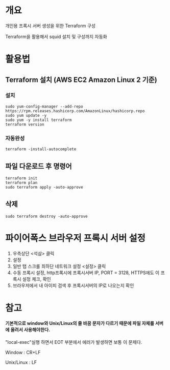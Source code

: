 # 개요
개인용 프록시 서버 생성을 위한 Terraform 구성

Terraform을 활용해서 squid 설치 및 구성까지 자동화

# 활용법
## Terraform 설치 (AWS EC2 Amazon Linux 2 기준)
### 설치
```
sudo yum-config-manager --add-repo https://rpm.releases.hashicorp.com/AmazonLinux/hashicorp.repo
sudo yum update -y
sudo yum -y install terraform
terraform version
```

### 자동완성
```
terraform -install-autocomplete
```

## 파일 다운로드 후 명령어
``` 
terraform init
terraform plan
sudo terraform apply -auto-approve
```

## 삭제
```
sudo terraform destroy -auto-approve
```

# 파이어폭스 브라우저 프록시 서버 설정
1. 우측상단 <석삼> 클릭 
2. 설정 
3. 일반 탭 스크롤 최하단 네트워크 설정 <설정> 클릭 
4. 수동 프록시 설정, http프록시에 프록시서버 IP, PORT = 3128, HTTPS에도 이 프록시 설정 체크, 확인
5. 브라우저에서 내 아이피 검색 후 프록시서버의 IP로 나오는지 확인

# 참고
#### 기본적으로 window와 Unix/Linux의 줄 바꿈 문자가 다르기 때문에 파일 자체를 서버에 올려서 사용해야한다.

"local-exec"실행 하면서 EOT 부분에서 에러가 발생하면 보통 이 문제다. 

Window : CR+LF

Unix/Linux : LF